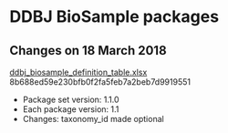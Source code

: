 # DDBJ BioSample packages  

## Changes on 18 March 2018   

[ddbj_biosample_definition_table.xlsx](https://github.com/ddbj/pub/blob/8b688ed59e230bfb0f2fa5feb7a2beb7d9919551/docs/biosample/packages/ddbj_biosample_definition_table.xlsx)  
8b688ed59e230bfb0f2fa5feb7a2beb7d9919551   

* Package set version: 1.1.0  
* Each package version: 1.1  
* Changes: taxonomy_id made optional  



